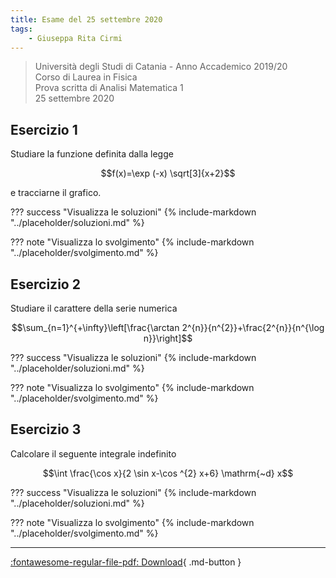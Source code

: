 ```yaml
---
title: Esame del 25 settembre 2020
tags:
    - Giuseppa Rita Cirmi
---
```


>Università degli Studi di Catania - Anno Accademico 2019/20<br>
Corso di Laurea in Fisica<br>
Prova scritta di Analisi Matematica 1<br>
25 settembre 2020

## Esercizio 1
Studiare la funzione definita dalla legge

$$f(x)=\exp (-x) \sqrt[3]{x+2}$$

e tracciarne il grafico.

??? success "Visualizza le soluzioni"
    {% include-markdown "../placeholder/soluzioni.md" %}

??? note "Visualizza lo svolgimento"
    {% include-markdown "../placeholder/svolgimento.md" %}

## Esercizio 2
Studiare il carattere della serie numerica

$$\sum_{n=1}^{+\infty}\left[\frac{\arctan 2^{n}}{n^{2}}+\frac{2^{n}}{n^{\log n}}\right]$$

??? success "Visualizza le soluzioni"
    {% include-markdown "../placeholder/soluzioni.md" %}

??? note "Visualizza lo svolgimento"
    {% include-markdown "../placeholder/svolgimento.md" %}

## Esercizio 3
Calcolare il seguente integrale indefinito

$$\int \frac{\cos x}{2 \sin x-\cos ^{2} x+6} \mathrm{~d} x$$

??? success "Visualizza le soluzioni"
    {% include-markdown "../placeholder/soluzioni.md" %}

??? note "Visualizza lo svolgimento"
    {% include-markdown "../placeholder/svolgimento.md" %}

---

[:fontawesome-regular-file-pdf: Download](pdf/2020-09-25.pdf){ .md-button }
